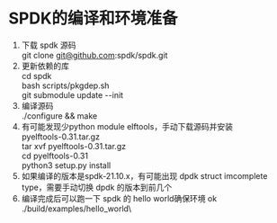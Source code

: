 # SPDK的编译和环境准备

1. 下载 spdk 源码\
   git clone git@github.com:spdk/spdk.git
2. 更新依赖的库\
   cd spdk\
   bash scripts/pkgdep.sh\
   git submodule update --init
3. 编译源码\
   ./configure && make
4. 有可能发现少python module elftools，手动下载源码并安装\
   pyelftools-0.31.tar.gz\
   tar xvf pyelftools-0.31.tar.gz\
   cd pyelftools-0.31\
   python3 setup.py install
5. 如果编译的版本是spdk-21.10.x，有可能出现 dpdk struct imcomplete type，需要手动切换 dpdk 的版本到前几个
6. 编译完成后可以跑一下 spdk 的 hello world确保环境 ok\
   ./build/examples/hello\_world\

